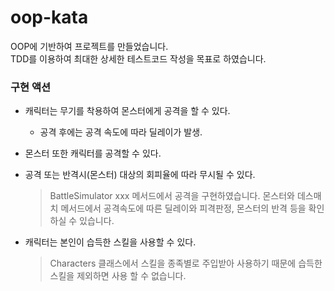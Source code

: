 # oop-kata

OOP에 기반하여 프로젝트를 만들었습니다.\
TDD를 이용하여 최대한 상세한 테스트코드 작성을 목표로 하였습니다.



### 구현 액션
- 캐릭터는 무기를 착용하여 몬스터에게 공격을 할 수 있다.
    - 공격 후에는 공격 속도에 따라 딜레이가 발생.
- 몬스터 또한 캐릭터를 공격할 수 있다.
- 공격 또는 반격시(몬스터) 대상의 회피율에 따라 무시될 수 있다.
  > BattleSimulator xxx 메서드에서 공격을 구현하였습니다.
  > 몬스터와 데스매치 메서드에서 공격속도에 따른 딜레이와 피격판정, 몬스터의 반격 등을 확인 하실 수 있습니다.
    
- 캐릭터는 본인이 습득한 스킬을 사용할 수 있다.
  > Characters 클래스에서 스킬을 종족별로 주입받아 사용하기 때문에 습득한 스킬을 제외하면 사용 할 수 없습니다.
  




